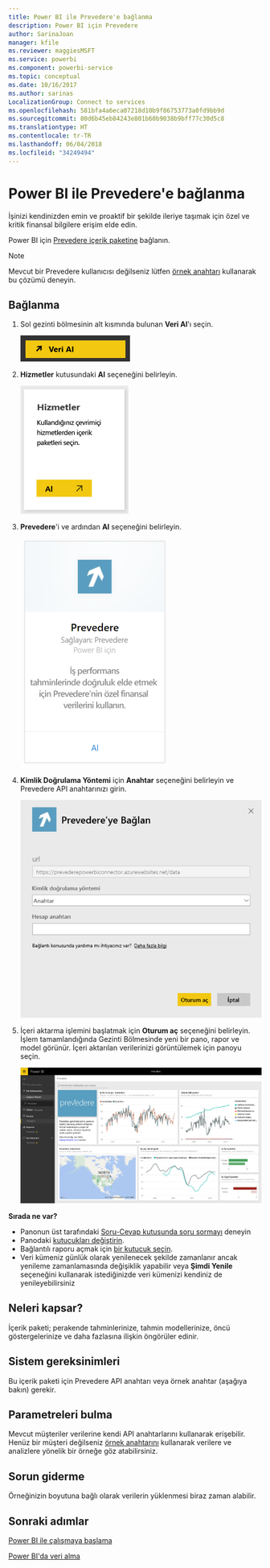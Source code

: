 ```yaml
---
title: Power BI ile Prevedere'e bağlanma
description: Power BI için Prevedere
author: SarinaJoan
manager: kfile
ms.reviewer: maggiesMSFT
ms.service: powerbi
ms.component: powerbi-service
ms.topic: conceptual
ms.date: 10/16/2017
ms.author: sarinas
LocalizationGroup: Connect to services
ms.openlocfilehash: 581bfa4a6eca07218d10b9f86753773a0fd9bb9d
ms.sourcegitcommit: 80d6b45eb84243e801b60b9038b9bff77c30d5c8
ms.translationtype: HT
ms.contentlocale: tr-TR
ms.lasthandoff: 06/04/2018
ms.locfileid: "34249494"
---
```

# <a name="connect-to-prevedere-with-power-bi"></a>Power BI ile Prevedere'e bağlanma
İşinizi kendinizden emin ve proaktif bir şekilde ileriye taşımak için özel ve kritik finansal bilgilere erişim elde edin.

Power BI için [Prevedere içerik paketine](https://app.powerbi.com/getdata/services/prevedere) bağlanın.

>[!NOTE]
>Mevcut bir Prevedere kullanıcısı değilseniz lütfen [örnek anahtarı](https://prevederepowerbiconnector.azurewebsites.net/static/learnmore.html) kullanarak bu çözümü deneyin.

## <a name="how-to-connect"></a>Bağlanma
1. Sol gezinti bölmesinin alt kısmında bulunan **Veri Al**'ı seçin.
   
   ![](media/service-connect-to-prevedere/getdata.png)
2. **Hizmetler** kutusundaki **Al** seçeneğini belirleyin.
   
   ![](media/service-connect-to-prevedere/services.png)
3. **Prevedere**'i ve ardından **Al** seçeneğini belirleyin.
   
   ![](media/service-connect-to-prevedere/connect.png)
4. **Kimlik Doğrulama Yöntemi** için **Anahtar** seçeneğini belirleyin ve Prevedere API anahtarınızı girin.
   
    ![](media/service-connect-to-prevedere/creds.png)
5. İçeri aktarma işlemini başlatmak için **Oturum aç** seçeneğini belirleyin. İşlem tamamlandığında Gezinti Bölmesinde yeni bir pano, rapor ve model görünür. İçeri aktarılan verilerinizi görüntülemek için panoyu seçin.
   
     ![](media/service-connect-to-prevedere/dashboard.png)

**Sırada ne var?**

* Panonun üst tarafındaki [Soru-Cevap kutusunda soru sormayı](power-bi-q-and-a.md) deneyin
* Panodaki [kutucukları değiştirin](service-dashboard-edit-tile.md).
* Bağlantılı raporu açmak için [bir kutucuk seçin](service-dashboard-tiles.md).
* Veri kümeniz günlük olarak yenilenecek şekilde zamanlanır ancak yenileme zamanlamasında değişiklik yapabilir veya **Şimdi Yenile** seçeneğini kullanarak istediğinizde veri kümenizi kendiniz de yenileyebilirsiniz

## <a name="whats-included"></a>Neleri kapsar?
İçerik paketi; perakende tahminlerinize, tahmin modellerinize, öncü göstergelerinize ve daha fazlasına ilişkin öngörüler edinir.

## <a name="system-requirements"></a>Sistem gereksinimleri
Bu içerik paketi için Prevedere API anahtarı veya örnek anahtar (aşağıya bakın) gerekir.

## <a name="finding-parameters"></a>Parametreleri bulma
<a name="FindingParams"></a>

Mevcut müşteriler verilerine kendi API anahtarlarını kullanarak erişebilir. Henüz bir müşteri değilseniz [örnek anahtarını](https://prevederepowerbiconnector.azurewebsites.net/static/learnmore.html) kullanarak verilere ve analizlere yönelik bir örneğe göz atabilirsiniz.

## <a name="troubleshooting"></a>Sorun giderme
Örneğinizin boyutuna bağlı olarak verilerin yüklenmesi biraz zaman alabilir.

## <a name="next-steps"></a>Sonraki adımlar
[Power BI ile çalışmaya başlama](service-get-started.md)

[Power BI'da veri alma](service-get-data.md)

